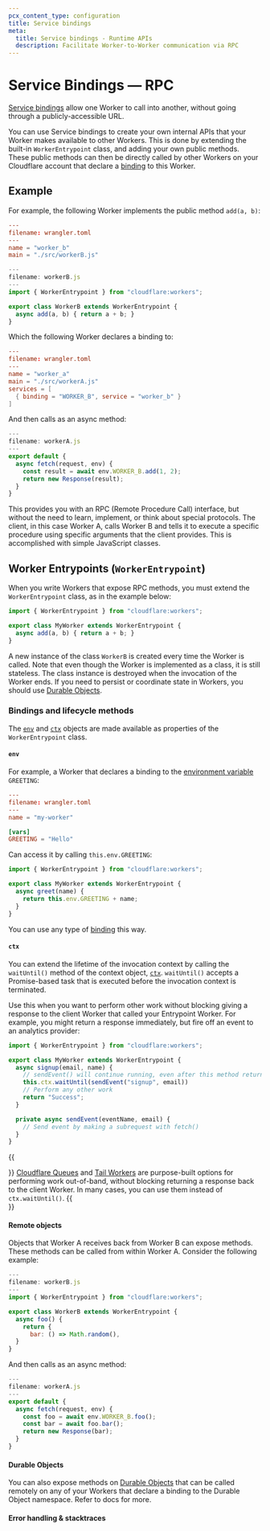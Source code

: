 ```yaml
---
pcx_content_type: configuration
title: Service bindings
meta:
  title: Service bindings - Runtime APIs
  description: Facilitate Worker-to-Worker communication via RPC
---
```


# Service Bindings — RPC

[Service bindings](/workers/runtime-apis/bindings/service-bindings) allow one Worker to call into another, without going through a publicly-accessible URL.

You can use Service bindings to create your own internal APIs that your Worker makes available to other Workers. This is done by extending the built-in `WorkerEntrypoint` class, and adding your own public methods. These public methods can then be directly called by other Workers on your Cloudflare account that declare a [binding](/workers/runtime-apis/bindings) to this Worker.

## Example

For example, the following Worker implements the public method `add(a, b)`:

```toml
---
filename: wrangler.toml
---
name = "worker_b"
main = "./src/workerB.js"
```

```js
---
filename: workerB.js
---
import { WorkerEntrypoint } from "cloudflare:workers";

export class WorkerB extends WorkerEntrypoint {
  async add(a, b) { return a + b; }
}
```

Which the following Worker declares a binding to:

```toml
---
filename: wrangler.toml
---
name = "worker_a"
main = "./src/workerA.js"
services = [
  { binding = "WORKER_B", service = "worker_b" }
]
```

And then calls as an async method:

```js
---
filename: workerA.js
---
export default {
  async fetch(request, env) {
    const result = await env.WORKER_B.add(1, 2);
    return new Response(result);
  }
}
```

This provides you with an RPC (Remote Procedure Call) interface, but without the need to learn, implement, or think about special protocols. The client, in this case Worker A, calls Worker B and tells it to execute a specific procedure using specific arguments that the client provides. This is accomplished with simple JavaScript classes.

## Worker Entrypoints (`WorkerEntrypoint`)

When you write Workers that expose RPC methods, you must extend the `WorkerEntrypoint` class, as in the example below:

```js
import { WorkerEntrypoint } from "cloudflare:workers";

export class MyWorker extends WorkerEntrypoint {
  async add(a, b) { return a + b; }
}
```

A new instance of the class `WorkerB` is created every time the Worker is called. Note that even though the Worker is implemented as a class, it is still stateless. The class instance is destroyed when the invocation of the Worker ends. If you need to persist or coordinate state in Workers, you should use [Durable Objects](/durable-objects).

### Bindings and lifecycle methods

The [`env`](/workers/runtime-apis/bindings/#what-is-a-binding) and [`ctx`](/workers/runtime-apis/handlers/fetch/#lifecycle-methods) objects are made available as properties of the `WorkerEntrypoint` class.

#### `env`

For example, a Worker that declares a binding to the [environment variable](/workers/configuration/environment-variables/) `GREETING`:

```toml
---
filename: wrangler.toml
---
name = "my-worker"

[vars]
GREETING = "Hello"
```

Can access it by calling `this.env.GREETING`:

```js
import { WorkerEntrypoint } from "cloudflare:workers";

export class MyWorker extends WorkerEntrypoint {
  async greet(name) {
    return this.env.GREETING + name;
  }
}
```

You can use any type of [binding](/workers/runtime-apis/bindings/#what-is-a-binding) this way.

#### `ctx`

You can extend the lifetime of the invocation context by calling the `waitUntil()` method of the context object, [`ctx`](/workers/runtime-apis/handlers/fetch/#contextwaituntil). `waitUntil()` accepts a Promise-based task that is executed before the invocation context is terminated.

Use this when you want to perform other work without blocking giving a response to the client Worker that called your Entrypoint Worker. For example, you might return a response immediately, but fire off an event to an analytics provider:

```js
import { WorkerEntrypoint } from "cloudflare:workers";

export class MyWorker extends WorkerEntrypoint {
  async signup(email, name) {
    // sendEvent() will continue running, even after this method returns a value to the caller
    this.ctx.waitUntil(sendEvent("signup", email))
    // Perform any other work
    return "Success";
  }

  private async sendEvent(eventName, email) {
    // Send event by making a subrequest with fetch()
  }
}
```

{{<Aside type="note">}}
[Cloudflare Queues](/queues/) and [Tail Workers](/workers/observability/logging/tail-workers/) are purpose-built options for performing work out-of-band, without blocking returning a response back to the client Worker. In many cases, you can use them instead of `ctx.waitUntil()`.
{{</Aside>}}


#### Remote objects

Objects that Worker A receives back from Worker B can expose methods. These methods can be called from within Worker A. Consider the following example:

```js
---
filename: workerB.js
---
import { WorkerEntrypoint } from "cloudflare:workers";

export class WorkerB extends WorkerEntrypoint {
  async foo() {
    return {
      bar: () => Math.random(),
  }
}
```

And then calls as an async method:

```js
---
filename: workerA.js
---
export default {
  async fetch(request, env) {
    const foo = await env.WORKER_B.foo();
    const bar = await foo.bar();
    return new Response(bar);
  }
}
```

#### Durable Objects

You can also expose methods on [Durable Objects](/durable-objects/) that can be called remotely on any of your Workers that declare a binding to the Durable Object namespace. Refer to <TODO> docs for more.



#### Error handling & stacktraces

<TODO>